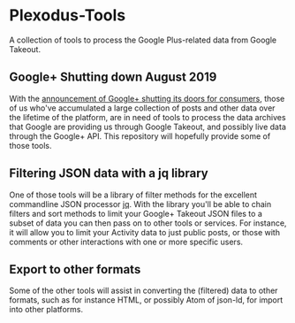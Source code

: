 # Plexodus-Tools
A collection of tools to process the Google Plus-related data from Google Takeout.

## Google+ Shutting down August 2019
With the [announcement of Google+ shutting its doors for consumers](https://www.blog.google/technology/safety-security/project-strobe/), those of us who've accumulated a large collection of posts and other data over the lifetime of the platform, are in need of tools to process the data archives that Google are providing us through Google Takeout, and possibly live data through the Google+ API.
This repository will hopefully provide some of those tools.

## Filtering JSON data with a jq library
One of those tools will be a library of filter methods for the excellent commandline JSON processor [jq](https://github.com/stedolan/jq). With the library you'll be able to chain filters and sort methods to limit your Google+ Takeout JSON files to a subset of data you can then pass on to other tools or services.
For instance, it will allow you to limit your Activity data to just public posts, or those with comments or other interactions with one or more specific users.

## Export to other formats
Some of the other tools will assist in converting the (filtered) data to other formats, such as for instance HTML, or possibly Atom of json-ld, for import into other platforms.
